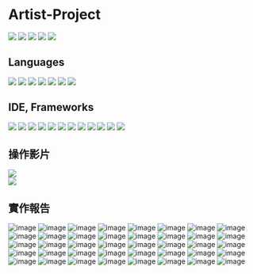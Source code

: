 # Artist-Project
<a href="https://github.com/Chenchen-GitHub-812"><img src="https://img.shields.io/badge/Member-Chenchen-orange"/></a>
<a href="https://github.com/DannyTan8x"><img src="https://img.shields.io/badge/Danny%20Tan-brightgreen"/></a>
<a href="https://github.com/EvanceK"><img src="https://img.shields.io/badge/Evance.K-brown"/></a>
<a href="https://github.com/jack23h67"><img src="https://img.shields.io/badge/jack23h67-yellow"/></a>
<a href="https://github.com/Chenchen-GitHub-812"><img src="https://img.shields.io/badge/YangYang890120%20-blue"/></a>
<h2>Languages</h2>
<a href=""><img src="https://img.shields.io/badge/javascript- ES6-blue?logo=javascript"/></a>
<a href=""><img src="https://img.shields.io/badge/html5-white?logo=html5"/></a>
<a href=""><img src="https://img.shields.io/badge/CSS3-yellow?logo=css3"/></a>
<a href=""><img src="https://img.shields.io/badge/jquery-blue?logo=jquery"/></a>
<a href="https://www.oracle.com/tw/java/technologies/downloads/"><img src="https://img.shields.io/badge/java- 17-red"/></a>
<a href="https://www.python.org/"><img src="https://img.shields.io/badge/python-yellow?logo=python"/></a>
<a href="https://www.python.org/"><img src="https://img.shields.io/badge/-SQL-blue"/></a>
<h2>IDE, Frameworks</h2>
<a href="https://legacy.reactjs.org/"><img src="https://img.shields.io/badge/react- 18.3.1-blue?logo=react"/></a>
<a href="https://vitejs.dev/"><img src="https://img.shields.io/badge/vitejs- v5.47-blue?logo=vite"/></a>
<a href="https://nodejs.org/zh-tw"><img src="https://img.shields.io/badge/Node.js- v20.17.0-blue?logo=nodedotjs"/></a>
<a href="https://nodejs.org/zh-tw"><img src="https://img.shields.io/badge/bootstrap- v5.3.3-fuchsia?logo=bootstrap"/></a>
<a href="https://www.figma.com"><img src="https://img.shields.io/badge/figma- v2024-red?logo=figma"/></a>
<a href="https://sass-lang.com/styleguide/brand/"><img src="https://img.shields.io/badge/SASS-%201.793-pink?logo=sass"/></a>
<a href="https://www.eclipse.org/downloads/packages/installer"><img src="https://img.shields.io/badge/eclipseide- v2024.03-yellow?logo=eclipseide"/></a>
<a href="https://dev.mysql.com/downloads/workbench/"><img src="https://img.shields.io/badge/mysql- v8.0-yellow?logo=mysql"/></a>
<a href="https://spring.io/projects/spring-framework"><img src="https://img.shields.io/badge/spring- v6.1.12-green?logo=spring"/></a>
<a href="https://spring.io/projects/spring-framework"><img src="https://img.shields.io/badge/springBoot- v3.3.4-green?logo=springboot"/></a>
<a href="https://spring.io/projects/spring-framework"><img src="https://img.shields.io/badge/springBoot- v3.3.4-green?logo=springboot"/></a>
<a href="https://www.docker.com/products/docker-desktop/"><img src="https://img.shields.io/badge/Docker Desktop- v4.34-blue?logo=docker"/></a>
<h2>操作影片</h2>
<a href="https://youtu.be/ArBg6wpCT1E?si=EFbQ1-G5MQtcnzVM"><img src="https://img.shields.io/badge/Artist Project Use Guide-FF0000?logo=youtube"/></a><br>
<a href="https://youtu.be/K5EYtL5AkKs?si=E5kKibo5D-TZTPHG"><img src="https://img.shields.io/badge/Artist Project Dashboard Use Guide-FF0000?logo=youtube"/></a>
<h2>實作報告</h2>

![image](https://github.com/EvanceK/Artist-Project/blob/f995d4c53280934fcac9ab8f533e7cbe68c5e4bd/image/1.png)
![image](https://github.com/EvanceK/Artist-Project/blob/7e9ec2747825280c6ed21f39a17092efc9f67f9c/image/1.1.png)
![image](https://github.com/EvanceK/Artist-Project/blob/f995d4c53280934fcac9ab8f533e7cbe68c5e4bd/image/2.png)
![image](https://github.com/EvanceK/Artist-Project/blob/f995d4c53280934fcac9ab8f533e7cbe68c5e4bd/image/3.png)
![image](https://github.com/EvanceK/Artist-Project/blob/f995d4c53280934fcac9ab8f533e7cbe68c5e4bd/image/4.png)
![image](https://github.com/EvanceK/Artist-Project/blob/f995d4c53280934fcac9ab8f533e7cbe68c5e4bd/image/5.png)
![image](https://github.com/EvanceK/Artist-Project/blob/f995d4c53280934fcac9ab8f533e7cbe68c5e4bd/image/6.png)
![image](https://github.com/EvanceK/Artist-Project/blob/f995d4c53280934fcac9ab8f533e7cbe68c5e4bd/image/7.png)
![image](https://github.com/EvanceK/Artist-Project/blob/f995d4c53280934fcac9ab8f533e7cbe68c5e4bd/image/8.png)
![image](https://github.com/EvanceK/Artist-Project/blob/f995d4c53280934fcac9ab8f533e7cbe68c5e4bd/image/9.png)
![image](https://github.com/EvanceK/Artist-Project/blob/f995d4c53280934fcac9ab8f533e7cbe68c5e4bd/image/10.png)
![image](https://github.com/EvanceK/Artist-Project/blob/f995d4c53280934fcac9ab8f533e7cbe68c5e4bd/image/11.png)
![image](https://github.com/EvanceK/Artist-Project/blob/f995d4c53280934fcac9ab8f533e7cbe68c5e4bd/image/12.png)
![image](https://github.com/EvanceK/Artist-Project/blob/f995d4c53280934fcac9ab8f533e7cbe68c5e4bd/image/13.png)
![image](https://github.com/EvanceK/Artist-Project/blob/f995d4c53280934fcac9ab8f533e7cbe68c5e4bd/image/14.png)
![image](https://github.com/EvanceK/Artist-Project/blob/f995d4c53280934fcac9ab8f533e7cbe68c5e4bd/image/15.png)
![image](https://github.com/EvanceK/Artist-Project/blob/f995d4c53280934fcac9ab8f533e7cbe68c5e4bd/image/16.png)
![image](https://github.com/EvanceK/Artist-Project/blob/f995d4c53280934fcac9ab8f533e7cbe68c5e4bd/image/17.png)
![image](https://github.com/EvanceK/Artist-Project/blob/f995d4c53280934fcac9ab8f533e7cbe68c5e4bd/image/18.png)
![image](https://github.com/EvanceK/Artist-Project/blob/f995d4c53280934fcac9ab8f533e7cbe68c5e4bd/image/19.png)
![image](https://github.com/EvanceK/Artist-Project/blob/f995d4c53280934fcac9ab8f533e7cbe68c5e4bd/image/20.png)
![image](https://github.com/EvanceK/Artist-Project/blob/f995d4c53280934fcac9ab8f533e7cbe68c5e4bd/image/21.png)
![image](https://github.com/EvanceK/Artist-Project/blob/f995d4c53280934fcac9ab8f533e7cbe68c5e4bd/image/22.png)
![image](https://github.com/EvanceK/Artist-Project/blob/f995d4c53280934fcac9ab8f533e7cbe68c5e4bd/image/23.png)
![image](https://github.com/EvanceK/Artist-Project/blob/f995d4c53280934fcac9ab8f533e7cbe68c5e4bd/image/24.png)
![image](https://github.com/EvanceK/Artist-Project/blob/f995d4c53280934fcac9ab8f533e7cbe68c5e4bd/image/25.png)
![image](https://github.com/EvanceK/Artist-Project/blob/f995d4c53280934fcac9ab8f533e7cbe68c5e4bd/image/26.png)
![image](https://github.com/EvanceK/Artist-Project/blob/f995d4c53280934fcac9ab8f533e7cbe68c5e4bd/image/27.png)
![image](https://github.com/EvanceK/Artist-Project/blob/f995d4c53280934fcac9ab8f533e7cbe68c5e4bd/image/28.png)
![image](https://github.com/EvanceK/Artist-Project/blob/f995d4c53280934fcac9ab8f533e7cbe68c5e4bd/image/29.png)
![image](https://github.com/EvanceK/Artist-Project/blob/f995d4c53280934fcac9ab8f533e7cbe68c5e4bd/image/30.png)
![image](https://github.com/EvanceK/Artist-Project/blob/f995d4c53280934fcac9ab8f533e7cbe68c5e4bd/image/31.png)
![image](https://github.com/EvanceK/Artist-Project/blob/f995d4c53280934fcac9ab8f533e7cbe68c5e4bd/image/32.png)
![image](https://github.com/EvanceK/Artist-Project/blob/f995d4c53280934fcac9ab8f533e7cbe68c5e4bd/image/33.png)
![image](https://github.com/EvanceK/Artist-Project/blob/f995d4c53280934fcac9ab8f533e7cbe68c5e4bd/image/34.png)
![image](https://github.com/EvanceK/Artist-Project/blob/f995d4c53280934fcac9ab8f533e7cbe68c5e4bd/image/35.png)
![image](https://github.com/EvanceK/Artist-Project/blob/f995d4c53280934fcac9ab8f533e7cbe68c5e4bd/image/36.png)
![image](https://github.com/EvanceK/Artist-Project/blob/f995d4c53280934fcac9ab8f533e7cbe68c5e4bd/image/37.png)
![image](https://github.com/EvanceK/Artist-Project/blob/f995d4c53280934fcac9ab8f533e7cbe68c5e4bd/image/38.png)
![image](https://github.com/EvanceK/Artist-Project/blob/f995d4c53280934fcac9ab8f533e7cbe68c5e4bd/image/39.png)

